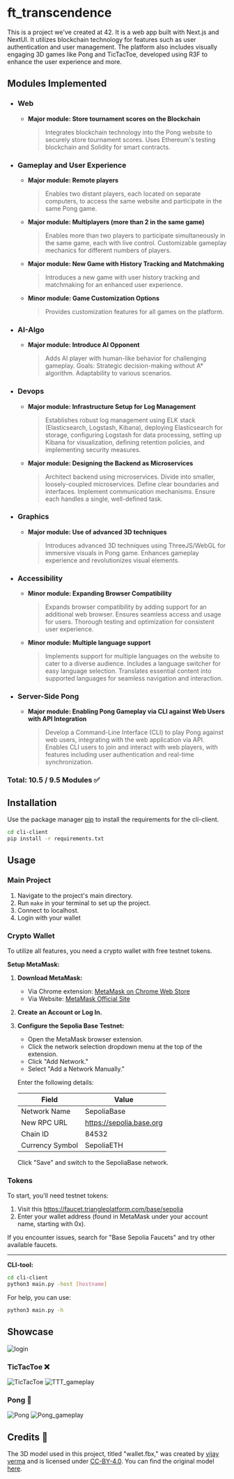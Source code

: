 # ft_transcendence

This is a project we've created at 42. It is a web app built with Next.js and NextUI. It utilizes blockchain technology for features such as user authentication and user management. The platform also includes visually engaging 3D games like Pong and TicTacToe, developed using R3F to enhance the user experience and more.

## Modules Implemented

- ### Web

  - **Major module: Store tournament scores on the Blockchain**
  
    > Integrates blockchain technology into the Pong website to securely store tournament scores. Uses Ethereum's testing blockchain and Solidity for smart contracts.

- ### Gameplay and User Experience

  - **Major module: Remote players**

    > Enables two distant players, each located on separate computers, to access the same website and participate in the same Pong game.

  - **Major module: Multiplayers (more than 2 in the same game)**
  
    > Enables more than two players to participate simultaneously in the same game, each with live control. Customizable gameplay mechanics for different numbers of players.

  - **Major module: New Game with History Tracking and Matchmaking**
  
    > Introduces a new game with user history tracking and matchmaking for an enhanced user experience.

  - **Minor module: Game Customization Options**
  
    > Provides customization features for all games on the platform.

- ### AI-Algo

  - **Major module: Introduce AI Opponent**
  
    > Adds AI player with human-like behavior for challenging gameplay. Goals: Strategic decision-making without A* algorithm. Adaptability to various scenarios.

- ### Devops

  - **Major module: Infrastructure Setup for Log Management**
  
    > Establishes robust log management using ELK stack (Elasticsearch, Logstash, Kibana), deploying Elasticsearch for storage, configuring Logstash for data processing, setting up Kibana for visualization, defining retention policies, and implementing security measures.

  - **Major module: Designing the Backend as Microservices**
  
    > Architect backend using microservices. Divide into smaller, loosely-coupled microservices. Define clear boundaries and interfaces. Implement communication mechanisms. Ensure each handles a single, well-defined task.

- ### Graphics

  - **Major module: Use of advanced 3D techniques**
  
    > Introduces advanced 3D techniques using ThreeJS/WebGL for immersive visuals in Pong game. Enhances gameplay experience and revolutionizes visual elements.

- ### Accessibility

  - **Minor module: Expanding Browser Compatibility**
  
    > Expands browser compatibility by adding support for an additional web browser. Ensures seamless access and usage for users. Thorough testing and optimization for consistent user experience.

  - **Minor module: Multiple language support**
  
    > Implements support for multiple languages on the website to cater to a diverse audience. Includes a language switcher for easy language selection. Translates essential content into supported languages for seamless navigation and interaction.

- ### Server-Side Pong

  - **Major module: Enabling Pong Gameplay via CLI against Web Users with API Integration**
  
    > Develop a Command-Line Interface (CLI) to play Pong against web users, integrating with the web application via API. Enables CLI users to join and interact with web players, with features including user authentication and real-time synchronization.

### Total: 10.5 / 9.5 Modules ✅

## Installation

Use the package manager [pip](https://pip.pypa.io/en/stable/) to install the requirements for the cli-client.

```bash
cd cli-client
pip install -r requirements.txt
```

## Usage

### Main Project

1. Navigate to the project's main directory.
2. Run `make` in your terminal to set up the project.
3. Connect to localhost.
4. Login with your wallet

### Crypto Wallet

To utilize all features, you need a crypto wallet with free testnet tokens.

**Setup MetaMask:**

1. **Download MetaMask:**
   - Via Chrome extension: [MetaMask on Chrome Web Store](https://chromewebstore.google.com/detail/metamask/nkbihfbeogaeaoehlefnkodbefgpgknn?hl=de)
   - Via Website: [MetaMask Official Site](https://metamask.io/download/)

2. **Create an Account or Log In.**

3. **Configure the Sepolia Base Testnet:**
   - Open the MetaMask browser extension.
   - Click the network selection dropdown menu at the top of the extension.
   - Click "Add Network."
   - Select "Add a Network Manually."

   Enter the following details:

   | **Field**         | **Value**                |
   |-------------------|--------------------------|
   | Network Name      | SepoliaBase              |
   | New RPC URL       | https://sepolia.base.org |
   | Chain ID          | 84532                    |
   | Currency Symbol   | SepoliaETH               |

   Click "Save" and switch to the SepoliaBase network.

### Tokens

To start, you'll need testnet tokens:

1. Visit this https://faucet.triangleplatform.com/base/sepolia
2. Enter your wallet address (found in MetaMask under your account name, starting with 0x).

If you encounter issues, search for "Base Sepolia Faucets" and try other available faucets.

---
**CLI-tool:**

```bash
cd cli-client
python3 main.py -host [hostname]
```
For help, you can use:
```bash
python3 main.py -h
```

## Showcase
![login](media/login.gif)

### TicTacToe ❌

![TicTacToe](media/tictactoe.png)
![TTT_gameplay](media/ttt_gameplay.gif)

### Pong 🏓

![Pong](media/pong.png)
![Pong_gameplay](media/pong_gameplay.gif)

## Credits 🔑

The 3D model used in this project, titled "wallet.fbx," was created by [vijay verma](https://sketchfab.com/realvjy) and is licensed under [CC-BY-4.0](http://creativecommons.org/licenses/by/4.0/). You can find the original model [here](https://sketchfab.com/3d-models/walletfbx-4d63cef3d4c3430dae23c964cc3f1608).
